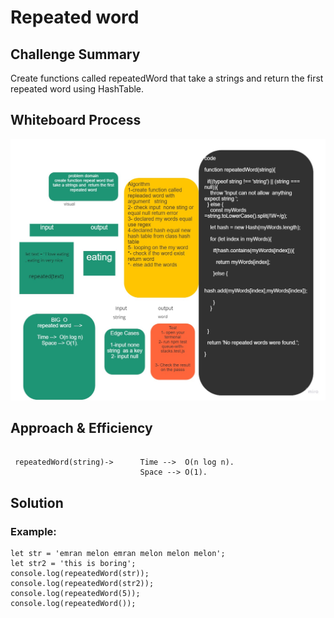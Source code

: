 # Repeated word


## Challenge Summary
Create  functions called repeatedWord that take a strings and  return the first repeated word using HashTable.
## Whiteboard Process


![Whiteboard](./repeatword.jpg)
## Approach & Efficiency
```

 repeatedWord(string)->      Time -->  O(n log n).
                             Space --> O(1).
```
## Solution

### Example:
    let str = 'emran melon emran melon melon melon';
    let str2 = 'this is boring';
    console.log(repeatedWord(str));
    console.log(repeatedWord(str2));
    console.log(repeatedWord(5));
    console.log(repeatedWord());